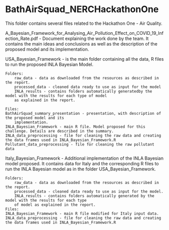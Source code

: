 # BathAirSquad_NERCHackathonOne

This folder contains several files related to the Hackathon One - Air Quality. 

A_Bayesian_Framework_for_Analysing_Air_Pollution_Effect_on_COVID_19_Infection_Rate.pdf - Document explaining the work done by the team. It contains the main ideas and conclusions as well as the description of the proposed model and its implementation.

USA_Bayesian_Framework - is the main folder containing all the data, R files to run the proposed INLA Bayesian Model. 

	Folders: 
		raw_data - data as downloaded from the resources as described in the report.
		processed_data - cleaned data ready to use as input for the model 
		INLA_results - contains folders automatically generatedby the model with the results for each type of model 
		as explained in the report. 
	
	Files:
	BathAirSquad_summary_presentation - presentation, with description of the proposed model and its
		implementation.
	INLA_Bayesian_Framework - main R file. Model proposed for this challenge. Details are described in the summary.
	INLA_data_preprocessing - file for cleaning the raw data and creating the data frames used in INLA_Bayesian_Framework.R
 	Pollutant_data_preprocessing - file for cleaning the raw pollutant data 


Italy_Bayesian_Framework - Additional implementation of the INLA Bayesian model proposed. It contains data for Italy and the corresponding R files to run the INLA Bayesian model as in the folder USA_Bayesian_Framework.
          
	Folders:
		raw_data - data as downloaded from the resources as described in the report.
		processed_data - cleaned data ready to use as input for the model. 
		INLA_results - contains folders automatically generated by the model with the results for each type 
		of model as explained in the report. 
	Files:
	INLA_Bayesian_Framework - main R file modified for Italy input data.
	INLA_data_preprocessing - file for cleaning the raw data and creating the data frames used in INLA_Bayesian_Framework.R
